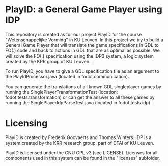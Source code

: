 PlayID: a General Game Player using IDP
==================

This repository is created as for our project PlayID for the course "Wetenschappelijke Vorming" in KU Leuven. In this project we try to build a General Game Player that will translate the game specifications in GDL to FO(.) code and back to actions in GDL that are as optimal as possible. We will solve the FO(.) specification using the IDP3 system, a logic system created by the KRR group of KU Leuven.


To run PlayID, you have to give a GDL specification file as an argument to the PlayIdProcessor.java (located in fodot.communication).

You can generate the translations of all known GDL singleplayer games by running the SinglePlayerTransformationTest (location: fodot.tests.transformation) or can get the answer to all these games by running the SinglePlayerIdpParseTest.java (located in fodot.tests.idp).

Licensing
==================

PlayID is created by Frederik Goovaerts and Thomas Winters.
IDP is a system created by the KRR research group, part of DTAI of KU Leuven.

PlayID is licensed under the GNU GPL v3 (see LICENSE).
Licenses for all components used in this system can be found in the "licenses" subfolder.
